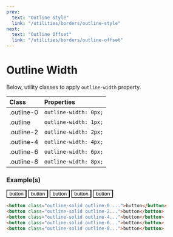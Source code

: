 ```yaml
---
prev:
  text: "Outline Style"
  link: "/utilities/borders/outline-style"
next:
  text: "Outline Offset"
  link: "/utilities/borders/outline-offset"
---
```


# Outline Width

Below, utility classes to apply `outline-width` property.

| Class      | Properties            |
| :--------- | :-------------------- |
| .outline-0 | `outline-width: 0px;` |
| .outline   | `outline-width: 1px;` |
| .outline-2 | `outline-width: 2px;` |
| .outline-4 | `outline-width: 4px;` |
| .outline-6 | `outline-width: 6px;` |
| .outline-8 | `outline-width: 8px;` |

### Example(s)

<div class="flex-row flex-wrap gap-4 justify-center radius-8 p-6 mt-8" style="background-color: var(--vp-c-bg-alt);">
  <button class="outline-solid outline-0 px-4 py-2 font-mono radius-4" style="background-color: var(--vp-c-bg);">button</button>
  <button class="outline-solid outline-2 px-4 py-2 font-mono radius-4" style="background-color: var(--vp-c-bg); outline-color: var(--vp-c-brand-3);">button</button>
  <button class="outline-solid outline-4 px-4 py-2 font-mono radius-4" style="background-color: var(--vp-c-bg); outline-color: var(--vp-c-brand-3);">button</button>
  <button class="outline-solid outline-6 px-4 py-2 font-mono radius-4" style="background-color: var(--vp-c-bg); outline-color: var(--vp-c-brand-3);">button</button>
  <button class="outline-solid outline-8 px-4 py-2 font-mono radius-4" style="background-color: var(--vp-c-bg); outline-color: var(--vp-c-brand-3);">button</button>
</div>

```html
<button class="outline-solid outline-0 ...">button</button>
<button class="outline-solid outline-2...">button</button>
<button class="outline-solid outline-4...">button</button>
<button class="outline-solid outline-6...">button</button>
<button class="outline-solid outline-8...">button</button>
```
